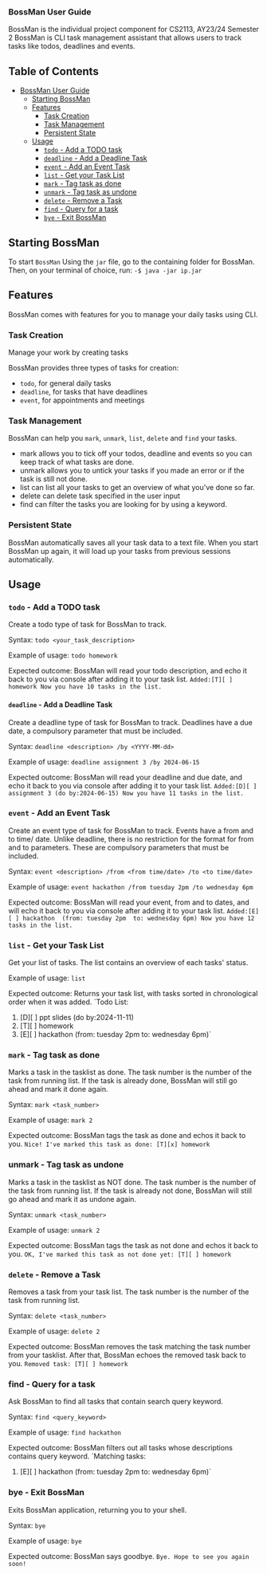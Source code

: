 ### BossMan User Guide
BossMan is the individual project component for CS2113, AY23/24 Semester 2
BossMan is CLI task management assistant that allows users to track tasks like todos, deadlines and events.

## Table of Contents
- [BossMan User Guide](#bossman-user-guide)
    - [Starting BossMan](#starting-bossman)
    - [Features](#features)
        - [Task Creation](#task-creation)
        - [Task Management](#task-management)
        - [Persistent State](#persistent-state)
    - [Usage](#usage)
        - [`todo` - Add a TODO task](#todo---add-a-todo-task)
        - [`deadline` - Add a Deadline Task](#deadline---add-a-deadline-task)
        - [`event` - Add an Event Task](#event---add-an-event-task)
        - [`list` - Get your Task List](#list---get-your-task-list)
        - [`mark` - Tag task as done](#mark---tag-task-as-done)
        - [`unmark` - Tag task as undone](#unmark---tag-task-as-undone)
        - [`delete` - Remove a Task](#delete---remove-a-task)
        - [`find` - Query for a task](#find---query-for-a-task)
        - [`bye` - Exit BossMan](#bye---exit-bossman)


## Starting BossMan
To start `BossMan` Using the `jar` file, go to the containing folder for BossMan. Then, on your terminal of choice, run:
`-$ java -jar ip.jar`

## Features
BossMan comes with features for you to manage your daily tasks using CLI.

### Task Creation
Manage your work by creating tasks

BossMan provides three types of tasks for creation:
- `todo`, for general daily tasks
- `deadline`, for tasks that have deadlines
- `event`, for appointments and meetings

### Task Management
BossMan can help you `mark`, `unmark`, `list`, `delete` and `find` your tasks.
- mark allows you to tick off your todos, deadline and events so you can keep track of what tasks are done.
- unmark allows you to untick your tasks if you made an error or if the task is still not done.
- list can list all your tasks to get an overview of what you've done so far.
- delete can delete task specified in the user input
- find can filter the tasks you are looking for by using a keyword.

### Persistent State
BossMan automatically saves all your task data to a text file. When you start BossMan up again, it will load up your tasks from previous sessions automatically.

## Usage

### `todo` - Add a TODO task
Create a todo type of task for BossMan to track.

Syntax:
`todo <your_task_description>`

Example of usage:
`todo homework`

Expected outcome:
BossMan will read your todo description, and echo it back to you via console after adding it to your task list.
`Added:[T][ ] homework
Now you have 10 tasks in the list.`

#### `deadline` - Add a Deadline Task
Create a deadline type of task for BossMan to track.
Deadlines have a due date, a compulsory parameter that must be included.

Syntax:
`deadline <description> /by <YYYY-MM-dd>`

Example of usage:
`deadline assignment 3 /by 2024-06-15`

Expected outcome:
BossMan will read your deadline and due date, and echo it back to you via console after adding it to your task list.
`Added:[D][ ] assignment 3 (do by:2024-06-15)
Now you have 11 tasks in the list.`

### `event` - Add an Event Task
Create an event type of task for BossMan to track.
Events have a from and to time/ date. Unlike deadline, there is no restriction for the format for from and to parameters.
These are compulsory parameters that must be included.

Syntax:
`event <description> /from <from time/date> /to <to time/date>`

Example of usage:
`event hackathon /from tuesday 2pm /to wednesday 6pm`

Expected outcome:
BossMan will read your event, from and to dates, and will echo it back to you via console after adding it to your task list.
`Added:[E][ ] hackathon  (from: tuesday 2pm  to: wednesday 6pm)
Now you have 12 tasks in the list.`

### `list` - Get your Task List
Get your list of tasks.
The list contains an overview of each tasks' status.

Example of usage:
`list`

Expected outcome:
Returns your task list, with tasks sorted in chronological order when it was added.
`Todo List:
1. [D][ ] ppt slides (do by:2024-11-11)
2. [T][ ] homework
3. [E][ ] hackathon  (from: tuesday 2pm  to: wednesday 6pm)`

### `mark` - Tag task as done
Marks a task in the tasklist as done.
The task number is the number of the task from running list. If the task is already done, BossMan will still go ahead and mark it done again.

Syntax:
`mark <task_number>`

Example of usage:
`mark 2`

Expected outcome:
BossMan tags the task as done and echos it back to you.
`Nice! I've marked this task as done:
[T][x] homework`

### unmark - Tag task as undone
Marks a task in the tasklist as NOT done.
The task number is the number of the task from running list. If the task is already not done, BossMan will still go ahead and mark it as undone again.

Syntax:
`unmark <task_number>`

Example of usage:
`unmark 2`

Expected outcome:
BossMan tags the task as not done and echos it back to you.
`OK, I've marked this task as not done yet:
[T][ ] homework`

### `delete` - Remove a Task
Removes a task from your task list. The task number is the number of the task from running list.

Syntax:
`delete <task_number>`

Example of usage:
`delete 2`

Expected outcome:
BossMan removes the task matching the task number from your tasklist. After that, BossMan echoes the removed task back to you.
`Removed task: [T][ ] homework`

### find - Query for a task
Ask BossMan to find all tasks that contain search query keyword.

Syntax:
`find <query_keyword>`

Example of usage:
`find hackathon`

Expected outcome:
BossMan filters out all tasks whose descriptions contains query keyword.
`Matching tasks:
1. [E][ ] hackathon  (from: tuesday 2pm  to: wednesday 6pm)`

### bye - Exit BossMan
Exits BossMan application, returning you to your shell.

Syntax:
`bye`

Example of usage:
`bye`

Expected outcome:
BossMan says goodbye.
`Bye. Hope to see you again soon!`





